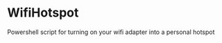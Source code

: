 WifiHotspot
===========

Powershell script for turning on your wifi adapter into a personal hotspot
